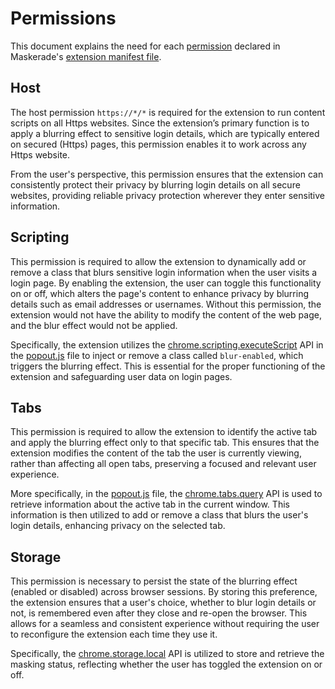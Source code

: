 # Permissions

This document explains the need for each [permission](https://developer.chrome.com/docs/extensions/mv3/declare_permissions/) declared in Maskerade's [extension manifest file](manifest.json).

## Host

The host permission `https://*/*` is required for the extension to run content scripts on all Https websites. Since the extension’s primary function is to apply a blurring effect to sensitive login details, which are typically entered on secured (Https) pages, this permission enables it to work across any Https website.

From the user's perspective, this permission ensures that the extension can consistently protect their privacy by blurring login details on all secure websites, providing reliable privacy protection wherever they enter sensitive information.

## Scripting

This permission is required to allow the extension to dynamically add or remove a class that blurs sensitive login information when the user visits a login page. By enabling the extension, the user can toggle this functionality on or off, which alters the page's content to enhance privacy by blurring details such as email addresses or usernames. Without this permission, the extension would not have the ability to modify the content of the web page, and the blur effect would not be applied.

Specifically, the extension utilizes the [chrome.scripting.executeScript](https://developer.chrome.com/docs/extensions/reference/api/scripting) API in the [popout.js](popout/popout.js) file to inject or remove a class called `blur-enabled`, which triggers the blurring effect. This is essential for the proper functioning of the extension and safeguarding user data on login pages.

## Tabs

This permission is required to allow the extension to identify the active tab and apply the blurring effect only to that specific tab. This ensures that the extension modifies the content of the tab the user is currently viewing, rather than affecting all open tabs, preserving a focused and relevant user experience.

More specifically, in the [popout.js](popout/popout.js) file, the [chrome.tabs.query](https://developer.chrome.com/docs/extensions/reference/api/tabs) API is used to retrieve information about the active tab in the current window. This information is then utilized to add or remove a class that blurs the user's login details, enhancing privacy on the selected tab.

## Storage

This permission is necessary to persist the state of the blurring effect (enabled or disabled) across browser sessions. By storing this preference, the extension ensures that a user's choice, whether to blur login details or not, is remembered even after they close and re-open the browser. This allows for a seamless and consistent experience without requiring the user to reconfigure the extension each time they use it.

Specifically, the [chrome.storage.local](https://developer.chrome.com/docs/extensions/reference/api/storage) API is utilized to store and retrieve the masking status, reflecting whether the user has toggled the extension on or off.
